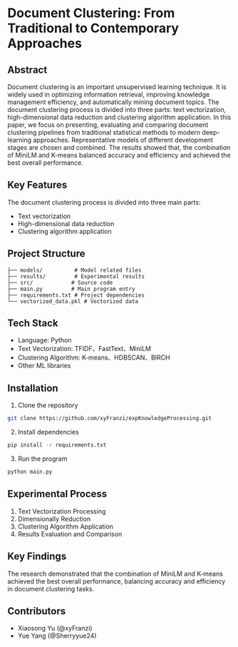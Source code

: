 # Document Clustering: From Traditional to Contemporary Approaches

## Abstract

Document clustering is an important unsupervised learning technique. It is widely used in optimizing information retrieval, improving knowledge management efficiency, and automatically mining document topics. The document clustering process is divided into three parts: text vectorization, high-dimensional data reduction and clustering algorithm application. In this paper, we focus on presenting, evaluating and comparing document clustering pipelines from traditional statistical methods to modern deep-learning approaches. Representative models of different development stages are chosen and combined. The results showed that, the combination of MiniLM and K-means balanced accuracy and efficiency and achieved the best overall performance.

## Key Features

The document clustering process is divided into three main parts:
- Text vectorization
- High-dimensional data reduction  
- Clustering algorithm application

## Project Structure

```
├── models/          # Model related files
├── results/         # Experimental results
├── src/            # Source code
├── main.py         # Main program entry
├── requirements.txt # Project dependencies
└── vectorized_data.pkl # Vectorized data
```

## Tech Stack

- Language: Python
- Text Vectorization: TFIDF、FastText、MiniLM
- Clustering Algorithm: K-means、HDBSCAN、BIRCH
- Other ML libraries

## Installation

1. Clone the repository
```bash
git clone https://github.com/xyFranzi/expKnowledgeProcessing.git
```

2. Install dependencies
```bash
pip install -r requirements.txt
```

3. Run the program
```bash
python main.py
```

## Experimental Process

1. Text Vectorization Processing
2. Dimensionally Reduction
3. Clustering Algorithm Application
4. Results Evaluation and Comparison

## Key Findings

The research demonstrated that the combination of MiniLM and K-means achieved the best overall performance, balancing accuracy and efficiency in document clustering tasks.

## Contributors

- Xiaosong Yu (@xyFranzi)
- Yue Yang (@Sherryyue24)

